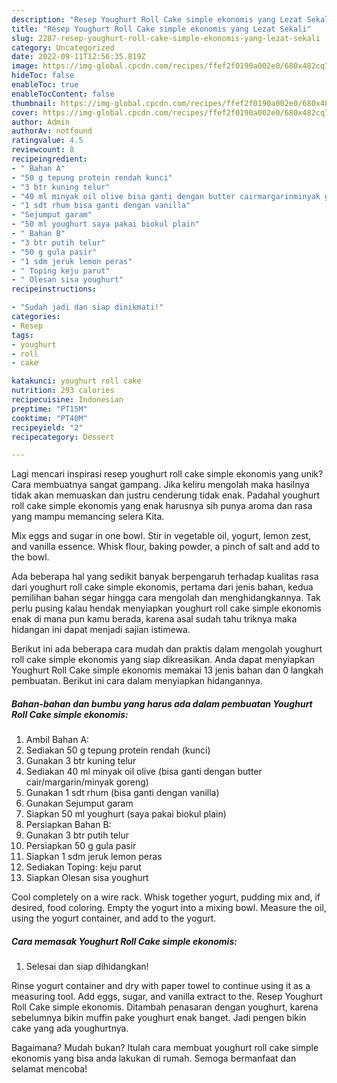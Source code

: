 ```yaml
---
description: "Resep Youghurt Roll Cake simple ekonomis yang Lezat Sekali"
title: "Resep Youghurt Roll Cake simple ekonomis yang Lezat Sekali"
slug: 2287-resep-youghurt-roll-cake-simple-ekonomis-yang-lezat-sekali
category: Uncategorized
date: 2022-09-11T12:56:35.819Z
image: https://img-global.cpcdn.com/recipes/ffef2f0190a002e0/680x482cq70/youghurt-roll-cake-simple-ekonomis-foto-resep-utama.jpg
hideToc: false
enableToc: true
enableTocContent: false
thumbnail: https://img-global.cpcdn.com/recipes/ffef2f0190a002e0/680x482cq70/youghurt-roll-cake-simple-ekonomis-foto-resep-utama.jpg
cover: https://img-global.cpcdn.com/recipes/ffef2f0190a002e0/680x482cq70/youghurt-roll-cake-simple-ekonomis-foto-resep-utama.jpg
author: Admin
authorAv: notfound
ratingvalue: 4.5
reviewcount: 8
recipeingredient:
- " Bahan A"
- "50 g tepung protein rendah kunci"
- "3 btr kuning telur"
- "40 ml minyak oil olive bisa ganti dengan butter cairmargarinminyak goreng"
- "1 sdt rhum bisa ganti dengan vanilla"
- "Sejumput garam"
- "50 ml youghurt saya pakai biokul plain"
- " Bahan B"
- "3 btr putih telur"
- "50 g gula pasir"
- "1 sdm jeruk lemon peras"
- " Toping keju parut"
- " Olesan sisa youghurt"
recipeinstructions:

- "Sudah jadi dan siap dinikmati!"
categories:
- Resep
tags:
- youghurt
- roll
- cake

katakunci: youghurt roll cake 
nutrition: 293 calories
recipecuisine: Indonesian
preptime: "PT15M"
cooktime: "PT40M"
recipeyield: "2"
recipecategory: Dessert

---
```





Lagi mencari inspirasi resep youghurt roll cake simple ekonomis yang unik? Cara membuatnya sangat gampang. Jika keliru mengolah maka hasilnya tidak akan memuaskan dan justru cenderung tidak enak. Padahal youghurt roll cake simple ekonomis yang enak harusnya sih punya aroma dan rasa yang mampu memancing selera Kita.





Mix eggs and sugar in one bowl. Stir in vegetable oil, yogurt, lemon zest, and vanilla essence. Whisk flour, baking powder, a pinch of salt and add to the bowl.

Ada beberapa hal yang sedikit banyak berpengaruh terhadap kualitas rasa dari youghurt roll cake simple ekonomis, pertama dari jenis bahan, kedua pemilihan bahan segar hingga cara mengolah dan menghidangkannya. Tak perlu pusing kalau hendak menyiapkan youghurt roll cake simple ekonomis enak di mana pun kamu berada, karena asal sudah tahu triknya maka hidangan ini dapat menjadi sajian istimewa.






Berikut ini ada beberapa cara mudah dan praktis dalam mengolah youghurt roll cake simple ekonomis yang siap dikreasikan. Anda dapat menyiapkan Youghurt Roll Cake simple ekonomis memakai 13 jenis bahan dan 0 langkah pembuatan. Berikut ini cara dalam menyiapkan hidangannya.

<!--inarticleads1-->

##### Bahan-bahan dan bumbu yang harus ada dalam pembuatan Youghurt Roll Cake simple ekonomis:

1. Ambil  Bahan A:
1. Sediakan 50 g tepung protein rendah (kunci)
1. Gunakan 3 btr kuning telur
1. Sediakan 40 ml minyak oil olive (bisa ganti dengan butter cair/margarin/minyak goreng)
1. Gunakan 1 sdt rhum (bisa ganti dengan vanilla)
1. Gunakan Sejumput garam
1. Siapkan 50 ml youghurt (saya pakai biokul plain)
1. Persiapkan  Bahan B:
1. Gunakan 3 btr putih telur
1. Persiapkan 50 g gula pasir
1. Siapkan 1 sdm jeruk lemon peras
1. Sediakan  Toping: keju parut
1. Siapkan  Olesan sisa youghurt


Cool completely on a wire rack. Whisk together yogurt, pudding mix and, if desired, food coloring. Empty the yogurt into a mixing bowl. Measure the oil, using the yogurt container, and add to the yogurt. 

<!--inarticleads2-->

##### Cara memasak Youghurt Roll Cake simple ekonomis:


1. Selesai dan siap dihidangkan!

Rinse yogurt container and dry with paper towel to continue using it as a measuring tool. Add eggs, sugar, and vanilla extract to the. Resep Youghurt Roll Cake simple ekonomis. Ditambah penasaran dengan youghurt, karena sebelumnya bikin muffin pake youghurt enak banget. Jadi pengen bikin cake yang ada youghurtnya. 

Bagaimana? Mudah bukan? Itulah cara membuat youghurt roll cake simple ekonomis yang bisa anda lakukan di rumah. Semoga bermanfaat dan selamat mencoba!
